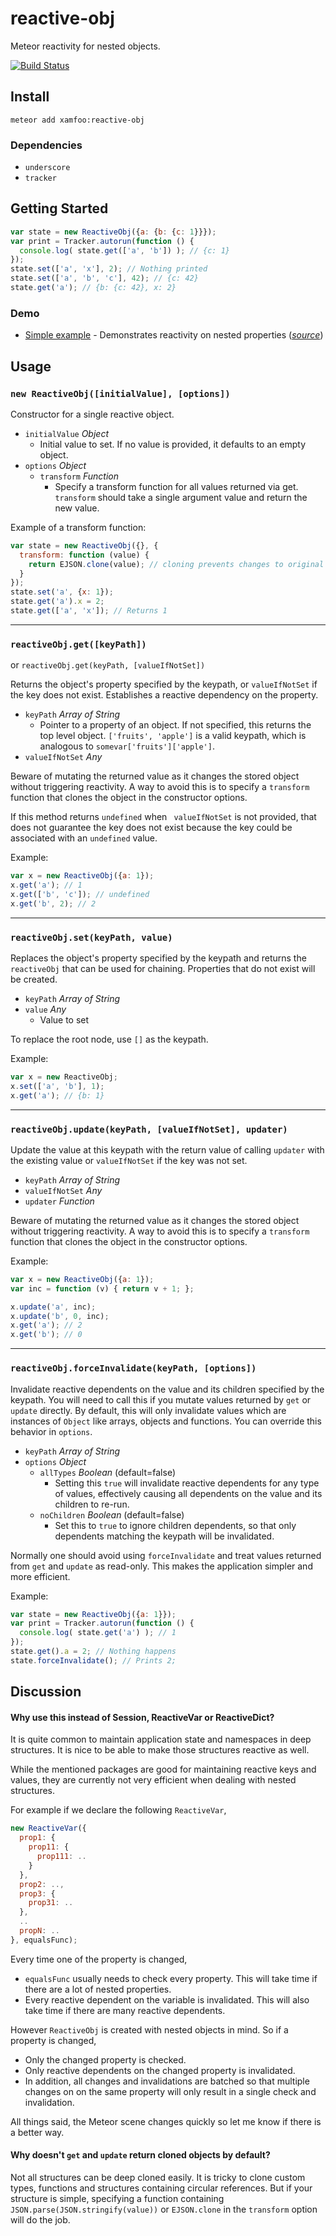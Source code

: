 # reactive-obj

Meteor reactivity for nested objects.

[![Build Status](https://travis-ci.org/xamfoo/reactive-obj.svg?branch=master)](https://travis-ci.org/xamfoo/reactive-obj)

## Install

    meteor add xamfoo:reactive-obj

### Dependencies

- `underscore`
- `tracker`

## Getting Started

```javascript
var state = new ReactiveObj({a: {b: {c: 1}}});
var print = Tracker.autorun(function () {
  console.log( state.get(['a', 'b']) ); // {c: 1}
});
state.set(['a', 'x'], 2); // Nothing printed
state.set(['a', 'b', 'c'], 42); // {c: 42}
state.get('a'); // {b: {c: 42}, x: 2}
```

### Demo

- [Simple example](http://reactiveobj.meteor.com) - Demonstrates reactivity on
nested properties ([*source*](examples/simple/))

## Usage

### `new ReactiveObj([initialValue], [options])`

Constructor for a single reactive object.

- `initialValue` *Object*
  - Initial value to set. If no value is provided, it defaults to an empty
  object.
- `options` *Object*
  - `transform` *Function*
    - Specify a transform function for all values returned via get. `transform`
    should take a single argument value and return the new value.

Example of a transform function:
```javascript
var state = new ReactiveObj({}, {
  transform: function (value) {
    return EJSON.clone(value); // cloning prevents changes to original value
  }
});
state.set('a', {x: 1});
state.get('a').x = 2;
state.get(['a', 'x']); // Returns 1
```

----

### `reactiveObj.get([keyPath])`
or `reactiveObj.get(keyPath, [valueIfNotSet])`

Returns the object's property specified by the keypath, or `valueIfNotSet` if
the key does not exist. Establishes a reactive dependency on the property.

- `keyPath` *Array of String*
  - Pointer to a property of an object. If not specified, this returns the top
  level object. `['fruits', 'apple']` is a valid keypath, which is analogous to
  `somevar['fruits']['apple']`.
- `valueIfNotSet` *Any*

Beware of mutating the returned value as it changes the stored object without
triggering reactivity. A way to avoid this is to specify a `transform`
function that clones the object in the constructor options.

If this method returns `undefined` when ` valueIfNotSet` is not provided, that
does not guarantee the key does not exist because the key could be associated
with an `undefined` value.

Example:
```javascript
var x = new ReactiveObj({a: 1});
x.get('a'); // 1
x.get(['b', 'c']); // undefined
x.get('b', 2); // 2
```

----

### `reactiveObj.set(keyPath, value)`

Replaces the object's property specified by the keypath and returns the
`reactiveObj` that can be used for chaining. Properties that do not exist will
be created.

- `keyPath` *Array of String*
- `value` *Any*
  - Value to set

To replace the root node, use `[]` as the keypath.

Example:
```javascript
var x = new ReactiveObj;
x.set(['a', 'b'], 1);
x.get('a'); // {b: 1}
```

----

### `reactiveObj.update(keyPath, [valueIfNotSet], updater)`

Update the value at this keypath with the return value of calling `updater`
with the existing value or `valueIfNotSet` if the key was not set.

- `keyPath` *Array of String*
- `valueIfNotSet` *Any*
- `updater` *Function*

Beware of mutating the returned value as it changes the stored object without
triggering reactivity. A way to avoid this is to specify a `transform`
function that clones the object in the constructor options.

Example:
```javascript
var x = new ReactiveObj({a: 1});
var inc = function (v) { return v + 1; };

x.update('a', inc);
x.update('b', 0, inc);
x.get('a'); // 2
x.get('b'); // 0
```

----

### `reactiveObj.forceInvalidate(keyPath, [options])`

Invalidate reactive dependents on the value and its children specified by
the keypath. You will need to call this if you mutate values returned by `get`
or `update` directly. By default, this will only invalidate values which are
instances of `Object` like arrays, objects and functions. You can override
this behavior in `options`.

- `keyPath` *Array of String*
- `options` *Object*
  - `allTypes` *Boolean* (default=false)
    - Setting this `true` will invalidate reactive dependents for any type of
    values, effectively causing all dependents on the value and its children
    to re-run.
  - `noChildren` *Boolean* (default=false)
    - Set this to `true` to ignore children dependents, so that only dependents
    matching the keypath will be invalidated.

Normally one should avoid using `forceInvalidate` and treat values returned
from `get` and `update` as read-only. This makes the application simpler and
more efficient.

Example:
```javascript
var state = new ReactiveObj({a: 1}});
var print = Tracker.autorun(function () {
  console.log( state.get('a') ); // 1
});
state.get().a = 2; // Nothing happens
state.forceInvalidate(); // Prints 2;
```

## Discussion

#### Why use this instead of Session, ReactiveVar or ReactiveDict?

It is quite common to maintain application state and namespaces in deep
structures. It is nice to be able to make those structures reactive as well.

While the mentioned packages are good for maintaining reactive keys and values,
they are currently not very efficient when dealing with nested structures.

For example if we declare the following `ReactiveVar`,
```javascript
new ReactiveVar({
  prop1: {
    prop11: {
      prop111: ..
    }
  },
  prop2: ..,
  prop3: {
    prop31: ..
  },
  ..
  propN: ..
}, equalsFunc);
```

Every time one of the property is changed,
- `equalsFunc` usually needs to check every property. This will take time if
there are a lot of nested properties.
- Every reactive dependent on the variable is invalidated. This will also
take time if there are many reactive dependents.

However `ReactiveObj` is created with nested objects in mind. So if a property
is changed,

- Only the changed property is checked.
- Only reactive dependents on the changed property is invalidated.
- In addition, all changes and invalidations are batched so that multiple
changes on on the same property will only result in a single check and
invalidation.

All things said, the Meteor scene changes quickly so let me know if there is a
better way.

#### Why doesn't `get` and `update` return cloned objects by default?

Not all structures can be deep cloned easily. It is tricky to clone custom
types, functions and structures containing circular references. But if your
structure is simple, specifying a function containing
`JSON.parse(JSON.stringify(value))` or `EJSON.clone` in the `transform` option
will do the job.

